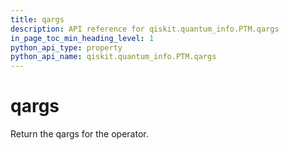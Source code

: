 ```yaml
---
title: qargs
description: API reference for qiskit.quantum_info.PTM.qargs
in_page_toc_min_heading_level: 1
python_api_type: property
python_api_name: qiskit.quantum_info.PTM.qargs
---
```


# qargs

Return the qargs for the operator.

